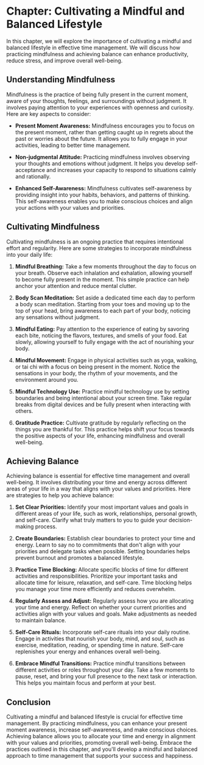 Chapter: Cultivating a Mindful and Balanced Lifestyle
=====================================================

In this chapter, we will explore the importance of cultivating a mindful and balanced lifestyle in effective time management. We will discuss how practicing mindfulness and achieving balance can enhance productivity, reduce stress, and improve overall well-being.

**Understanding Mindfulness**
-----------------------------

Mindfulness is the practice of being fully present in the current moment, aware of your thoughts, feelings, and surroundings without judgment. It involves paying attention to your experiences with openness and curiosity. Here are key aspects to consider:

* **Present Moment Awareness:** Mindfulness encourages you to focus on the present moment, rather than getting caught up in regrets about the past or worries about the future. It allows you to fully engage in your activities, leading to better time management.

* **Non-judgmental Attitude:** Practicing mindfulness involves observing your thoughts and emotions without judgment. It helps you develop self-acceptance and increases your capacity to respond to situations calmly and rationally.

* **Enhanced Self-Awareness:** Mindfulness cultivates self-awareness by providing insight into your habits, behaviors, and patterns of thinking. This self-awareness enables you to make conscious choices and align your actions with your values and priorities.

**Cultivating Mindfulness**
---------------------------

Cultivating mindfulness is an ongoing practice that requires intentional effort and regularity. Here are some strategies to incorporate mindfulness into your daily life:

1. **Mindful Breathing:** Take a few moments throughout the day to focus on your breath. Observe each inhalation and exhalation, allowing yourself to become fully present in the moment. This simple practice can help anchor your attention and reduce mental clutter.

2. **Body Scan Meditation:** Set aside a dedicated time each day to perform a body scan meditation. Starting from your toes and moving up to the top of your head, bring awareness to each part of your body, noticing any sensations without judgment.

3. **Mindful Eating:** Pay attention to the experience of eating by savoring each bite, noticing the flavors, textures, and smells of your food. Eat slowly, allowing yourself to fully engage with the act of nourishing your body.

4. **Mindful Movement:** Engage in physical activities such as yoga, walking, or tai chi with a focus on being present in the moment. Notice the sensations in your body, the rhythm of your movements, and the environment around you.

5. **Mindful Technology Use:** Practice mindful technology use by setting boundaries and being intentional about your screen time. Take regular breaks from digital devices and be fully present when interacting with others.

6. **Gratitude Practice:** Cultivate gratitude by regularly reflecting on the things you are thankful for. This practice helps shift your focus towards the positive aspects of your life, enhancing mindfulness and overall well-being.

**Achieving Balance**
---------------------

Achieving balance is essential for effective time management and overall well-being. It involves distributing your time and energy across different areas of your life in a way that aligns with your values and priorities. Here are strategies to help you achieve balance:

1. **Set Clear Priorities:** Identify your most important values and goals in different areas of your life, such as work, relationships, personal growth, and self-care. Clarify what truly matters to you to guide your decision-making process.

2. **Create Boundaries:** Establish clear boundaries to protect your time and energy. Learn to say no to commitments that don't align with your priorities and delegate tasks when possible. Setting boundaries helps prevent burnout and promotes a balanced lifestyle.

3. **Practice Time Blocking:** Allocate specific blocks of time for different activities and responsibilities. Prioritize your important tasks and allocate time for leisure, relaxation, and self-care. Time blocking helps you manage your time more efficiently and reduces overwhelm.

4. **Regularly Assess and Adjust:** Regularly assess how you are allocating your time and energy. Reflect on whether your current priorities and activities align with your values and goals. Make adjustments as needed to maintain balance.

5. **Self-Care Rituals:** Incorporate self-care rituals into your daily routine. Engage in activities that nourish your body, mind, and soul, such as exercise, meditation, reading, or spending time in nature. Self-care replenishes your energy and enhances overall well-being.

6. **Embrace Mindful Transitions:** Practice mindful transitions between different activities or roles throughout your day. Take a few moments to pause, reset, and bring your full presence to the next task or interaction. This helps you maintain focus and perform at your best.

**Conclusion**
--------------

Cultivating a mindful and balanced lifestyle is crucial for effective time management. By practicing mindfulness, you can enhance your present moment awareness, increase self-awareness, and make conscious choices. Achieving balance allows you to allocate your time and energy in alignment with your values and priorities, promoting overall well-being. Embrace the practices outlined in this chapter, and you'll develop a mindful and balanced approach to time management that supports your success and happiness.
